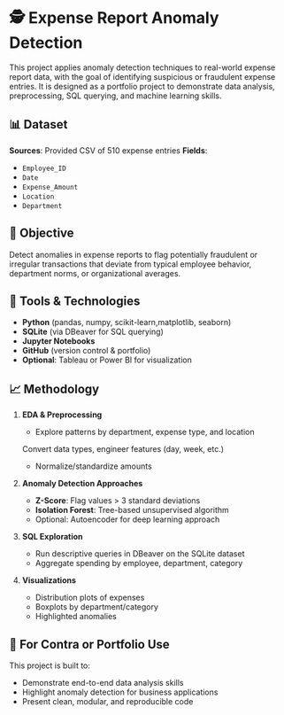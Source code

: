 # 🕵️ Expense Report Anomaly Detection

This project applies anomaly detection techniques to real-world expense report data, with the goal of identifying suspicious or fraudulent expense entries. It is designed as a portfolio project to demonstrate data analysis, preprocessing, SQL querying, and machine learning skills.

## 📊 Dataset

**Sources**: Provided CSV of 510 expense entries
**Fields**:
- `Employee_ID`
- `Date`
- `Expense_Amount`
- `Location`
- `Department`

## 🎯 Objective

Detect anomalies in expense reports to flag potentially fraudulent or irregular transactions that deviate from typical employee behavior, department norms, or organizational averages.

## 🧰 Tools & Technologies

- **Python** (pandas, numpy, scikit-learn,matplotlib, seaborn)
- **SQLite** (via DBeaver for SQL querying)
- **Jupyter Notebooks**
- **GitHub** (version control & portfolio)
- **Optional**: Tableau or Power BI for visualization

## 📈 Methodology

1. **EDA & Preprocessing**
   - Explore patterns by department, expense type, and location

    Convert data types, engineer features (day, week, etc.)
   - Normalize/standardize amounts

2. **Anomaly Detection Approaches**
   - **Z-Score**: Flag values > 3 standard deviations
   - **Isolation Forest**: Tree-based unsupervised algorithm
   - Optional: Autoencoder for deep learning approach

3. **SQL Exploration**
   - Run descriptive queries in DBeaver on the SQLite dataset
   - Aggregate spending by employee, department, category

4. **Visualizations**
   - Distribution plots of expenses
   - Boxplots by department/category
   - Highlighted anomalies

## 💼 For Contra or Portfolio Use

This project is built to:
- Demonstrate end-to-end data analysis skills
- Highlight anomaly detection for business applications
- Present clean, modular, and reproducible code